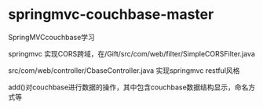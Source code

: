 ﻿# springmvc-couchbase-master
SpringMVCcouchbase学习



springmvc 实现CORS跨域，在/Gift/src/com/web/filter/SimpleCORSFilter.java

src/com/web/controller/CbaseController.java  实现springmvc restful风格

add()对couchbase进行数据的操作，其中包含couchbase数据结构显示，命名方式等



